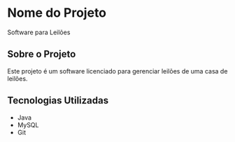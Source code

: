 # Nome do Projeto  
Software para Leilões 

## Sobre o Projeto  
Este projeto é um software licenciado para gerenciar leilões de uma casa de leilões.  

## Tecnologias Utilizadas  
- Java  
- MySQL  
- Git  